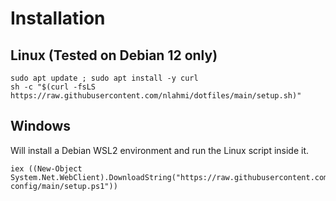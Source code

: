 # Installation
## Linux (Tested on Debian 12 only)
```
sudo apt update ; sudo apt install -y curl
sh -c "$(curl -fsLS https://raw.githubusercontent.com/nlahmi/dotfiles/main/setup.sh)"
```

## Windows
Will install a Debian WSL2 environment and run the Linux script inside it.
```
iex ((New-Object System.Net.WebClient).DownloadString("https://raw.githubusercontent.com/nlahmi/nvim-config/main/setup.ps1"))
```
